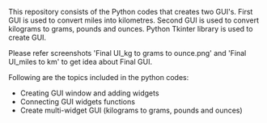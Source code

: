 This repository consists of the Python codes that creates two GUI's. First GUI is used to convert miles into kilometres.
Second GUI is used to convert kilograms to grams, pounds and ounces. Python Tkinter library is used to create GUI.

Please refer screenshots 'Final UI_kg to grams to ounce.png' and 'Final UI_miles to km' to get idea about Final GUI.

Following are the topics included in the python codes:

  * Creating GUI window and adding widgets
  * Connecting GUI widgets functions
  * Create multi-widget GUI (kilograms to grams, pounds and ounces)
